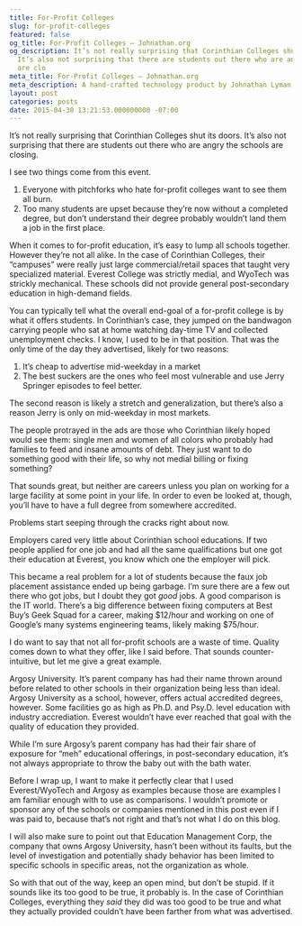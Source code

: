 ```yaml
---
title: For-Profit Colleges
slug: for-profit-colleges
featured: false
og_title: For-Profit Colleges – Johnathan.org
og_description: It’s not really surprising that Corinthian Colleges shut its doors.
  It’s also not surprising that there are students out there who are angry the schools
  are clo
meta_title: For-Profit Colleges – Johnathan.org
meta_description: A hand-crafted technology product by Johnathan Lyman
layout: post
categories: posts
date: 2015-04-30 13:21:53.000000000 -07:00
---
```


It’s not really surprising that Corinthian Colleges shut its doors. It’s also not surprising that there are students out there who are angry the schools are closing.

I see two things come from this event.

1. Everyone with pitchforks who hate for-profit colleges want to see them all burn.
2. Too many students are upset because they’re now without a completed degree, but don’t understand their degree probably wouldn’t land them a job in the first place.

When it comes to for-profit education, it’s easy to lump all schools together. However they’re not all alike. In the case of Corinthian Colleges, their “campuses” were really just large commercial/retail spaces that taught very specialized material. Everest College was strictly medial, and WyoTech was strickly mechanical. These schools did not provide general post-secondary education in high-demand fields.

You can typically tell what the overall end-goal of a for-profit college is by what it offers students. In Corinthian’s case, they jumped on the bandwagon carrying people who sat at home watching day-time TV and collected unemployment checks. I know, I used to be in that position. That was the only time of the day they advertised, likely for two reasons:

1. It’s cheap to advertise mid-weekday in a market
2. The best suckers are the ones who feel most vulnerable and use Jerry Springer episodes to feel better.

The second reason is likely a stretch and generalization, but there’s also a reason Jerry is only on mid-weekday in most markets.

The people protrayed in the ads are those who Corinthian likely hoped would see them: single men and women of all colors who probably had families to feed and insane amounts of debt. They just want to do something good with their life, so why not medial billing or fixing something?

That sounds great, but neither are careers unless you plan on working for a large facility at some point in your life. In order to even be looked at, though, you’ll have to have a full degree from somewhere accredited.

Problems start seeping through the cracks right about now.

Employers cared very little about Corinthian school educations. If two people applied for one job and had all the same qualifications but one got their education at Everest, you know which one the employer will pick.

This became a real problem for a lot of students because the faux job placement assistance ended up being garbage. I’m sure there are a few out there who got jobs, but I doubt they got _good_ jobs. A good comparison is the IT world. There’s a big difference between fixing computers at Best Buy’s Geek Squad for a career, making $12/hour and working on one of Google’s many systems engineering teams, likely making $75/hour.

I do want to say that not all for-profit schools are a waste of time. Quality comes down to what they offer, like I said before. That sounds counter-intuitive, but let me give a great example.

Argosy University. It’s parent company has had their name thrown around before related to other schools in their organization being less than ideal. Argosy University as a school, however, offers actual accredited degrees, however. Some facilities go as high as Ph.D. and Psy.D. level education with industry accrediation. Everest wouldn’t have ever reached that goal with the quality of education they provided.

While I’m sure Argosy’s parent company has had their fair share of exposure for “meh” educational offerings, in post-secondary education, it’s not always appropriate to throw the baby out with the bath water.

Before I wrap up, I want to make it perfectly clear that I used Everest/WyoTech and Argosy as examples because those are examples I am familiar enough with to use as comparisons. I wouldn’t promote or sponsor any of the schools or companies mentioned in this post even if I was paid to, because that’s not right and that’s not what I do on this blog.

I will also make sure to point out that Education Management Corp, the company that owns Argosy University, hasn’t been without its faults, but the level of investigation and potentially shady behavior has been limited to specific schools in specific areas, not the organization as whole.

So with that out of the way, keep an open mind, but don’t be stupid. If it sounds like its too good to be true, it probably is. In the case of Corinthian Colleges, everything they _said_ they did was too good to be true and what they actually provided couldn’t have been farther from what was advertised.

